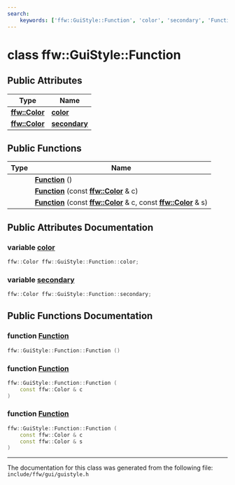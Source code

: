 ```yaml
---
search:
    keywords: ['ffw::GuiStyle::Function', 'color', 'secondary', 'Function', 'Function', 'Function']
---
```


# class ffw::GuiStyle::Function

## Public Attributes

|Type|Name|
|-----|-----|
|**[ffw::Color](structffw_1_1_color.md)**|[**color**](classffw_1_1_gui_style_1_1_function.md#1a32f88ae7654eebc7b641cc437a87f68c)|
|**[ffw::Color](structffw_1_1_color.md)**|[**secondary**](classffw_1_1_gui_style_1_1_function.md#1aa30f454b109a2678610597fa6a75710f)|


## Public Functions

|Type|Name|
|-----|-----|
||[**Function**](classffw_1_1_gui_style_1_1_function.md#1a67614fba64aa691104cf97eb795864a0) () |
||[**Function**](classffw_1_1_gui_style_1_1_function.md#1a3c047f0d7223016c49efb0ec42d82698) (const **[ffw::Color](structffw_1_1_color.md)** & c) |
||[**Function**](classffw_1_1_gui_style_1_1_function.md#1a4e569c747fde5331926fca4037c2024f) (const **[ffw::Color](structffw_1_1_color.md)** & c, const **[ffw::Color](structffw_1_1_color.md)** & s) |


## Public Attributes Documentation

### variable <a id="1a32f88ae7654eebc7b641cc437a87f68c" href="#1a32f88ae7654eebc7b641cc437a87f68c">color</a>

```cpp
ffw::Color ffw::GuiStyle::Function::color;
```



### variable <a id="1aa30f454b109a2678610597fa6a75710f" href="#1aa30f454b109a2678610597fa6a75710f">secondary</a>

```cpp
ffw::Color ffw::GuiStyle::Function::secondary;
```



## Public Functions Documentation

### function <a id="1a67614fba64aa691104cf97eb795864a0" href="#1a67614fba64aa691104cf97eb795864a0">Function</a>

```cpp
ffw::GuiStyle::Function::Function ()
```



### function <a id="1a3c047f0d7223016c49efb0ec42d82698" href="#1a3c047f0d7223016c49efb0ec42d82698">Function</a>

```cpp
ffw::GuiStyle::Function::Function (
    const ffw::Color & c
)
```



### function <a id="1a4e569c747fde5331926fca4037c2024f" href="#1a4e569c747fde5331926fca4037c2024f">Function</a>

```cpp
ffw::GuiStyle::Function::Function (
    const ffw::Color & c
    const ffw::Color & s
)
```





----------------------------------------
The documentation for this class was generated from the following file: `include/ffw/gui/guistyle.h`
